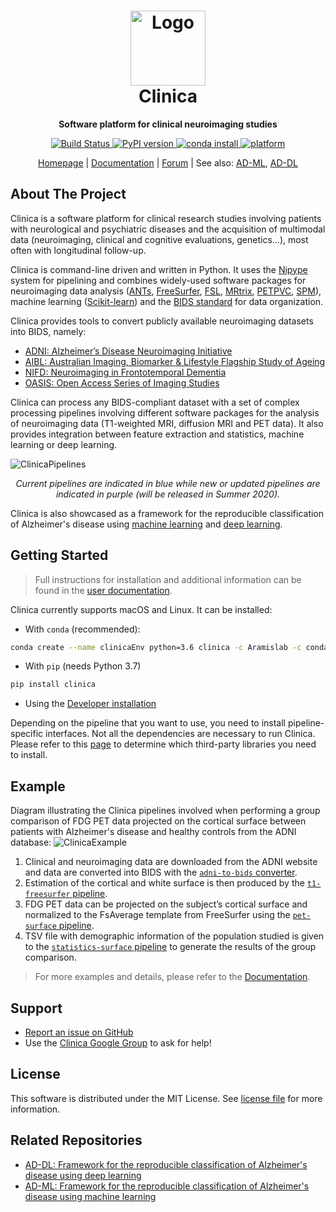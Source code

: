 <!--(http://www.clinica.run/img/clinica_brainweb.png)-->

<h1 align="center">
  <a href="http://www.clinica.run">
    <img src="http://www.clinica.run/assets/images/clinica-icon-257x257.png" alt="Logo" width="120" height="120">
  </a>
  <br/>
  Clinica
</h1>

<p align="center"><strong>Software platform for clinical neuroimaging studies</strong></p>

<p align="center">
  <a href="https://ci.inria.fr/clinica-aramis/job/clinica/job/master/">
    <img src="https://ci.inria.fr/clinica-aramis/buildStatus/icon?job=clinica%2Fmaster" alt="Build Status">
  </a>
  <a href="https://badge.fury.io/py/clinica">
    <img src="https://badge.fury.io/py/clinica.svg" alt="PyPI version">
  </a>
  <a href="http://www.clinica.run/doc/Installation/">
    <img src="https://anaconda.org/aramislab/clinica/badges/installer/conda.svg" alt="conda install">
  </a>
  <a href="http://www.clinica.run/doc/Installation/">
    <img src="https://anaconda.org/aramislab/clinica/badges/platforms.svg" alt="platform">
  </a>
</p>

<p align="center">
  <a href="http://www.clinica.run">Homepage</a> |
  <a href="http://www.clinica.run/doc">Documentation</a> |
  <a href="https://groups.google.com/forum/#!forum/clinica-user">Forum</a> |
  See also:
  <a href="#related-repositories">AD-ML</a>,
  <a href="#related-repositories">AD-DL</a>
</p>





## About The Project

Clinica is a software platform for clinical research studies involving patients with neurological and psychiatric diseases and the acquisition of multimodal data (neuroimaging, clinical and cognitive evaluations, genetics...), most often with longitudinal follow-up.

Clinica is command-line driven and written in Python. It uses the [Nipype](https://nipype.readthedocs.io/) system for pipelining and combines widely-used software packages for neuroimaging data analysis ([ANTs](http://stnava.github.io/ANTs/), [FreeSurfer](https://surfer.nmr.mgh.harvard.edu/), [FSL](https://fsl.fmrib.ox.ac.uk/fsl/fslwiki), [MRtrix](https://www.mrtrix.org/), [PETPVC](https://github.com/UCL/PETPVC), [SPM](https://www.fil.ion.ucl.ac.uk/spm/)), machine learning ([Scikit-learn](https://scikit-learn.org/stable/)) and the [BIDS standard](http://bids-specification.readthedocs.io/) for data organization.

Clinica provides tools to convert publicly available neuroimaging datasets into BIDS, namely:

- [ADNI: Alzheimer’s Disease Neuroimaging Initiative](http://www.clinica.run/doc/Converters/ADNI2BIDS)
- [AIBL: Australian Imaging, Biomarker & Lifestyle Flagship Study of Ageing](http://www.clinica.run/doc/Converters/AIBL2BIDS)
- [NIFD: Neuroimaging in Frontotemporal Dementia](http://www.clinica.run/doc/Converters/NIFD2BIDS)
- [OASIS: Open Access Series of Imaging Studies](http://www.clinica.run/doc/Converters/OASIS2BIDS)

Clinica can process any BIDS-compliant dataset with a set of complex processing pipelines involving different software packages for the analysis of neuroimaging data (T1-weighted MRI, diffusion MRI and PET data). It also provides integration between feature extraction and statistics, machine learning or deep learning.

![ClinicaPipelines](http://www.clinica.run/img/clinica_pipelines.png)

<p align="center">
  <i>Current pipelines are indicated in blue while new or updated pipelines are indicated in purple (will be released in Summer 2020).</i>
</p>

Clinica is also showcased as a framework for the reproducible classification of Alzheimer's disease using [machine learning](https://github.com/aramis-lab/AD-ML) and [deep learning](https://github.com/aramis-lab/AD-DL).



## Getting Started
> Full instructions for installation and additional information can be found in
the [user documentation](http://www.clinica.run/doc).

Clinica currently supports macOS and Linux. It can be installed:

- With `conda` (recommended):
```sh
conda create --name clinicaEnv python=3.6 clinica -c Aramislab -c conda-forge
```

- With `pip` (needs Python 3.7)
```sh
pip install clinica
```

- Using the [Developer installation](http://www.clinica.run/doc/Installation/#developer-installation)

Depending on the pipeline that you want to use, you need to install pipeline-specific interfaces. Not all the dependencies are necessary to run Clinica. Please refer to this [page](http://www.clinica.run/doc/Third-party/) to determine which third-party libraries you need to install.

## Example

Diagram illustrating the Clinica pipelines involved when performing a group comparison of FDG PET data projected on the cortical surface between patients with Alzheimer's disease and healthy controls from the ADNI database:
![ClinicaExample](http://www.clinica.run/img/clinica_example.png)
1. Clinical and neuroimaging data are downloaded from the ADNI website and data are converted into BIDS with the [`adni-to-bids` converter](http://www.clinica.run/doc/Converters/ADNI2BIDS).
2. Estimation of the cortical and white surface is then produced by the [`t1-freesurfer` pipeline](http://www.clinica.run/doc/Pipelines/T1_FreeSurfer).
3. FDG PET data can be projected on the subject’s cortical surface and normalized to the FsAverage template from FreeSurfer using the [`pet-surface` pipeline](http://www.clinica.run/doc/Pipelines/PET_Surface).
4. TSV file with demographic information of the population studied is given to the [`statistics-surface` pipeline](http://www.clinica.run/doc/Pipelines/Stats_Surface) to generate the results of the group comparison.

> For more examples and details, please refer to the [Documentation](http://www.clinica.run/doc/).





## Support
- [Report an issue on GitHub](https://github.com/aramis-lab/clinica/issues)
- Use the [Clinica Google Group](https://groups.google.com/forum/#!forum/clinica-user) to ask for help!





<!--
## Contributing
We encourage you to contribute to Clinica! Please check out the [Contributing to Clinica guide](Contributing.md) for guidelines about how to proceed. Do not hesitate to ask questions if something is not clear for you, report an issue, etc.
-->




## License

This software is distributed under the MIT License. See [license file](https://github.com/aramis-lab/clinica/blob/dev/LICENSE.txt) for more information.


## Related Repositories

- [AD-DL: Framework for the reproducible classification of Alzheimer's disease using deep learning](https://github.com/aramis-lab/AD-DL)
- [AD-ML: Framework for the reproducible classification of Alzheimer's disease using machine learning](https://github.com/aramis-lab/AD-ML)
